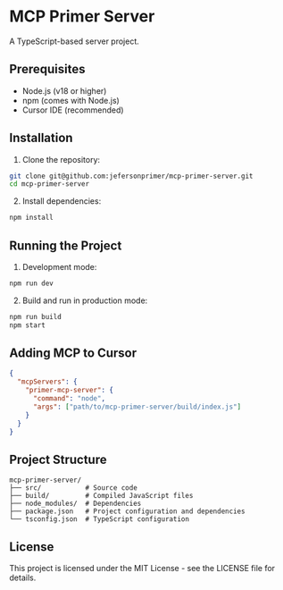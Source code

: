 # MCP Primer Server

A TypeScript-based server project.

## Prerequisites

- Node.js (v18 or higher)
- npm (comes with Node.js)
- Cursor IDE (recommended)

## Installation

1. Clone the repository:
```bash
git clone git@github.com:jefersonprimer/mcp-primer-server.git
cd mcp-primer-server
```

2. Install dependencies:
```bash
npm install
```

## Running the Project

1. Development mode:
```bash
npm run dev
```

2. Build and run in production mode:
```bash
npm run build
npm start
```

## Adding MCP to Cursor

```json
{
  "mcpServers": {    
    "primer-mcp-server": {
      "command": "node",      
      "args": ["path/to/mcp-primer-server/build/index.js"]
    }
  }
}
```

## Project Structure

```
mcp-primer-server/
├── src/           # Source code
├── build/         # Compiled JavaScript files
├── node_modules/  # Dependencies
├── package.json   # Project configuration and dependencies
└── tsconfig.json  # TypeScript configuration
```

## License

This project is licensed under the MIT License - see the LICENSE file for details. 
